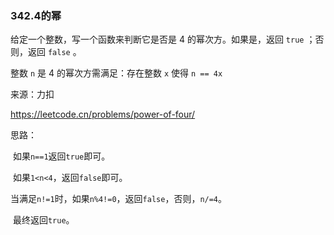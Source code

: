 ### 342.4的幂

给定一个整数，写一个函数来判断它是否是 4 的幂次方。如果是，返回 `true` ；否则，返回 `false` 。

整数 `n` 是 4 的幂次方需满足：存在整数 `x` 使得 `n == 4x`

来源：力扣

https://leetcode.cn/problems/power-of-four/



思路：

​		如果`n==1`返回`true`即可。

​		如果`1<n<4`，返回`false`即可。

​		当满足`n!=1`时，如果`n%4!=0`，返回`false`，否则，`n/=4`。

​		最终返回`true`。		